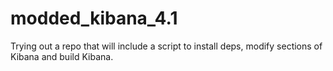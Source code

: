 # modded_kibana_4.1
Trying out a repo that will include a script to install deps, modify sections of Kibana and build Kibana.
